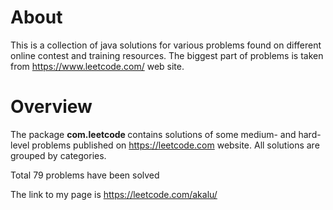 
About 
============

This is a collection of java solutions for various problems found on different online contest and training resources. The biggest part of problems is taken from https://www.leetcode.com/ web site.



Overview
===========

The package <b> com.leetcode </b> contains solutions of some medium- and hard-level problems published on https://leetcode.com website. All solutions are grouped by categories.

Total 79 problems have been solved

The link to my page is https://leetcode.com/akalu/

